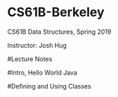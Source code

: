 # CS61B-Berkeley
CS61B Data Structures, Spring 2019

Instructor: Josh Hug

#Lecture Notes

#Intro, Hello World Java

#Defining and Using Classes
